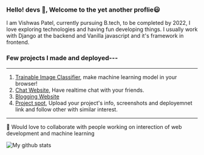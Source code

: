 ### Hello! devs 👋, Welcome to the yet another proflie😃

I am Vishwas Patel, currently pursuing B.tech, to be completed by 2022, I love exploring technologies and having fun developing things. I usually work with Django at the backend and Vanilla javascript and it's framework in frontend.

### Few projects I made and deployed---
<hr>

1. [Trainable Image Classifier](http://manupatel007.github.io/), make machine learning model in your browser!
2. [Chat Website](https://vast-beyond-31331.herokuapp.com/registration/), Have realtime chat with your friends.
3. [Blogging Website](https://vishwas007.pythonanywhere.com/user_reg/)
4. [Project spot](https://coolprojecthub.herokuapp.com/registration/), Upload your project's info, screenshots and deployemnet link and follow other with similar interest.
<hr>

💜 Would love to collaborate with people working on interection of web development and machine learning

![My github stats](https://github-readme-stats.vercel.app/api?username=manupatel007&show_icons=true)
